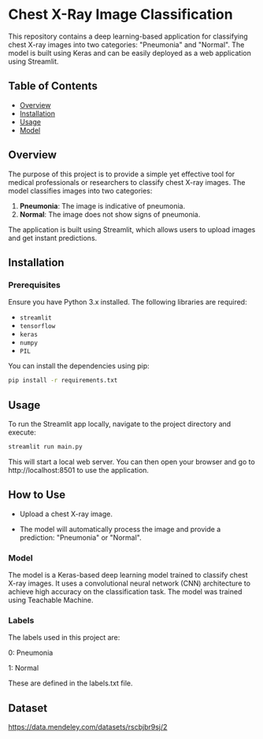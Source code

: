 # Chest X-Ray Image Classification

This repository contains a deep learning-based application for classifying chest X-ray images into two categories: "Pneumonia" and "Normal". The model is built using Keras and can be easily deployed as a web application using Streamlit.

## Table of Contents

- [Overview](#overview)
- [Installation](#installation)
- [Usage](#usage)
- [Model](#model)

## Overview

The purpose of this project is to provide a simple yet effective tool for medical professionals or researchers to classify chest X-ray images. The model classifies images into two categories:

1. **Pneumonia**: The image is indicative of pneumonia.
2. **Normal**: The image does not show signs of pneumonia.

The application is built using Streamlit, which allows users to upload images and get instant predictions.

## Installation

### Prerequisites

Ensure you have Python 3.x installed. The following libraries are required:

- `streamlit`
- `tensorflow`
- `keras`
- `numpy`
- `PIL`

You can install the dependencies using pip:

```bash
pip install -r requirements.txt
```

## Usage

To run the Streamlit app locally, navigate to the project directory and execute:

```bash
streamlit run main.py
```

This will start a local web server. You can then open your browser and go to http://localhost:8501 to use the application.

## How to Use

- Upload a chest X-ray image.

- The model will automatically process the image and provide a prediction: "Pneumonia" or "Normal".

### Model

The model is a Keras-based deep learning model trained to classify chest X-ray images. It uses a convolutional neural network (CNN) architecture to achieve high accuracy on the classification task. The model was trained using Teachable Machine.

### Labels

The labels used in this project are:

0: Pneumonia

1: Normal

These are defined in the labels.txt file.

## Dataset
https://data.mendeley.com/datasets/rscbjbr9sj/2
